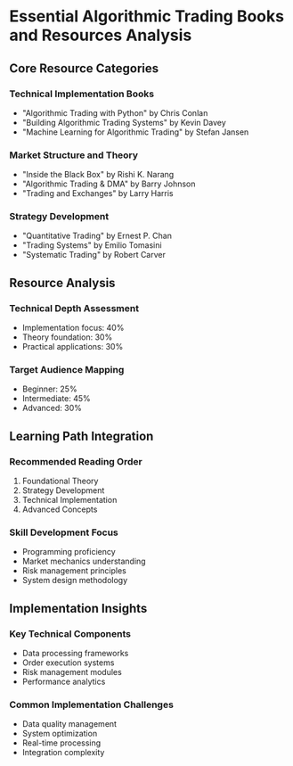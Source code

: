 # Essential Algorithmic Trading Books and Resources Analysis

## Core Resource Categories

### Technical Implementation Books
- "Algorithmic Trading with Python" by Chris Conlan
- "Building Algorithmic Trading Systems" by Kevin Davey
- "Machine Learning for Algorithmic Trading" by Stefan Jansen

### Market Structure and Theory
- "Inside the Black Box" by Rishi K. Narang
- "Algorithmic Trading & DMA" by Barry Johnson
- "Trading and Exchanges" by Larry Harris

### Strategy Development
- "Quantitative Trading" by Ernest P. Chan
- "Trading Systems" by Emilio Tomasini
- "Systematic Trading" by Robert Carver

## Resource Analysis

### Technical Depth Assessment
- Implementation focus: 40%
- Theory foundation: 30%
- Practical applications: 30%

### Target Audience Mapping
- Beginner: 25%
- Intermediate: 45%
- Advanced: 30%

## Learning Path Integration

### Recommended Reading Order
1. Foundational Theory
2. Strategy Development
3. Technical Implementation
4. Advanced Concepts

### Skill Development Focus
- Programming proficiency
- Market mechanics understanding
- Risk management principles
- System design methodology

## Implementation Insights

### Key Technical Components
- Data processing frameworks
- Order execution systems
- Risk management modules
- Performance analytics

### Common Implementation Challenges
- Data quality management
- System optimization
- Real-time processing
- Integration complexity